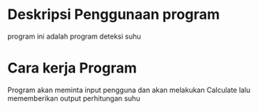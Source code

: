 # Deskripsi Penggunaan program
program ini adalah program deteksi suhu

# Cara kerja Program
Program akan meminta input pengguna dan akan melakukan Calculate lalu mememberikan output perhitungan suhu

